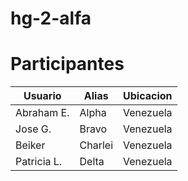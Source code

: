 # hg-2-alfa

# Participantes


| Usuario      |     Alias    | Ubicacion  |
|--------------|--------------|------------|
| Abraham E.   |     Alpha    | Venezuela  |
| Jose G.      |     Bravo    | Venezuela  |
| Beiker       |     Charlei  | Venezuela  |
| Patricia L.  |     Delta    | Venezuela  |

